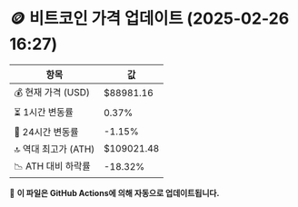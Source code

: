 # 🪙 비트코인 가격 업데이트 (2025-02-26 16:27)

| 항목                | 값 |
|--------------------|----------------|
| 💰 현재 가격 (USD) | $88981.16 |
| ⏳ 1시간 변동률    | 0.37% |
| 📆 24시간 변동률   | -1.15% |
| 🔝 역대 최고가 (ATH) | $109021.48 |
| 📉 ATH 대비 하락률 | -18.32% |

🔄 **이 파일은 GitHub Actions에 의해 자동으로 업데이트됩니다.**
